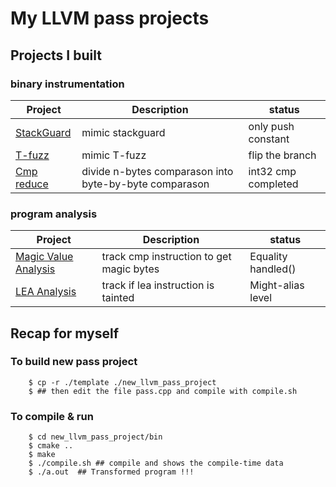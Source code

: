 # My LLVM pass projects

## Projects I built
### binary instrumentation
|    Project             | Description                                            |       status       |
|------------------------|--------------------------------------------------------|--------------------|
|  [StackGuard]          | mimic stackguard                                       | only push constant |
|   [T-fuzz]             | mimic T-fuzz                                           | flip the branch    |
|  [Cmp reduce]          | divide n-bytes comparason into byte-by-byte comparason | int32 cmp completed|

### program analysis
|    Project             | Description                                            |       status       |
|------------------------|--------------------------------------------------------|--------------------|
| [Magic Value Analysis] | track   cmp instruction to get magic bytes             | Equality handled() |
| [LEA Analysis]         | track if lea instruction is tainted                    | Might-alias level  |





## Recap for myself
### To build new pass project
```
    $ cp -r ./template ./new_llvm_pass_project
    $ ## then edit the file pass.cpp and compile with compile.sh
```

### To compile & run
```
    $ cd new_llvm_pass_project/bin
    $ cmake ..
    $ make
    $ ./compile.sh ## compile and shows the compile-time data
    $ ./a.out  ## Transformed program !!!

```


[StackGuard]: /stackguard
[T-fuzz]: /t_fuzz
[Cmp reduce]: /cmp_reduce
[Magic Value Analysis]: /magic_value_extract
[LEA Analysis]: /lea_analysis
